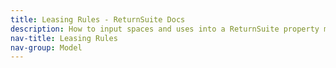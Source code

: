 ```yaml
---
title: Leasing Rules - ReturnSuite Docs
description: How to input spaces and uses into a ReturnSuite property model.
nav-title: Leasing Rules
nav-group: Model
---
```

